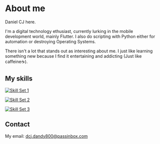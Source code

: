# About me

Daniel CJ here.

I'm a digital technology ethusiast, currently lurking in the mobile development world, mainly Flutter. I also do scripting with Python either for automation or destroying Operating Systems.

There isn't a lot that stands out as interesting about me. I just like learning something new because I find it entertaining and addicting (Just like caffeine☕).

## My skills

[![Skill Set 1](https://skillicons.dev/icons?i=flutter,nodejs,git,firebase,supabase,githubactions
)](https://skillicons.dev)

[![Skill Set 2](https://skillicons.dev/icons?i=py,dart,java,postgres,sqlite,md,bash,regex
)](https://skillicons.dev)

[![Skill Set 3](https://skillicons.dev/icons?i=vscode,atom,anaconda,figma,ps,materialui,github,linux,ubuntu,debian,
)](https://skillicons.dev)


## Contact

My email: dcj.dandy800@passinbox.com
